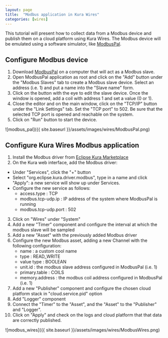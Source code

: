 ```yaml
---
layout: page
title:  "Modbus application in Kura Wires"
categories: [wires]
---
```


This tutorial will present how to collect data from a Modbus device and publish them on a cloud platform using Kura Wires. The Modbus device will be emulated using a software simulator, like [ModbusPal](http://modbuspal.sourceforge.net/).

## Configure Modbus device

1. Download [ModbusPal](http://modbuspal.sourceforge.net/) on a computer that will act as a Modbus slave.
2. Open ModbusPal application as root and click on the "Add" button under the "Modbus Slaves" tab to create a Modbus slave device. Select an address (i.e. 1) and put a name into the "Slave name" form.
3. Click on the button with the eye to edit the slave device. Once the window is opened, add a coil with address 1 and set a value (0 or 1).
4. Close the editor and on the main window, click on the "TCP/IP" button under the "Link Settings" tab. Set the "TCP port" to 502. Be sure that the selected TCP port is opened and reachable on the system.
5. Click on "Run" button to start the device.

![modbus_pal]({{ site.baseurl }}/assets/images/wires/ModbusPal.png)

## Configure Kura Wires Modbus application

1. Install the Modbus driver from [Eclipse Kura Marketplace](https://marketplace.eclipse.org/content/esf-modbus-driver-community-edition)
2. On the Kura web interface, add the Modbus driver:
  * Under "Services", click the "+" button
  * Select "org.eclipse.kura.driver.modbus", type in a name and click "Apply": a new service will show up under Services.
  * Configure the new service as follows:
    * access.type : TCP
    * modbus.tcp-udp.ip : IP address of the system where ModbusPal is running
    * modbus.tcp-udp.port : 502
3. Click on "Wires" under "System"
4. Add a new "Timer" component and configure the interval at which the modbus slave will be sampled
5. Add a new "Asset" with the previously added Modbus driver
6. Configure the new Modbus asset, adding a new Channel with the following configuration:
    * name : a custom cool name
    * type : READ_WRITE
    * value type : BOOLEAN
    * unit.id : the modbus slave address configured in ModbusPal (i.e. 1)
    * primary.table : COILS
    * memory.address : the modbus coil address configured in ModbusPal (i.e. 1)
7. Add a new "Publisher" component and configure the chosen cloud platform stack in "cloud.service.pid" option
8. Add "Logger" component
9. Connect the "Timer" to the "Asset", and the "Asset" to the "Publisher" and "Logger".
10. Click on "Apply" and check on the logs and cloud platform that that data are correctly published.

![modbus_wires]({{ site.baseurl }}/assets/images/wires/ModbusWires.png)
